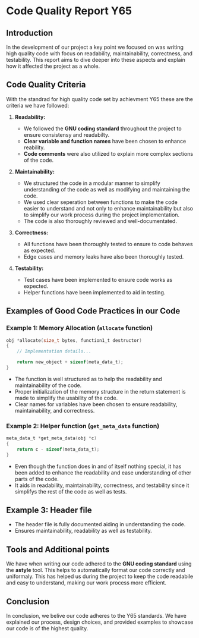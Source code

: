 # Code Quality Report Y65

## Introduction

In the development of our project a key point we focused on was writing high quality code with focus on readability, maintainability, correctness, and testability. This report aims to dive deeper into these aspects and explain how it affected the project as a whole.

## Code Quality Criteria
With the standrad for high quality code set by achievment Y65 these are the criteria we have followed:
1. **Readability:**
   - We followed the **GNU coding standard** throughout the project to ensure consistensy and readabilty.
   - **Clear variable and function names** have been chosen to enhance reability.
   - **Code comments** were also utilized to explain more complex sections of the code.

2. **Maintainability:**
   - We structured the code in a modular manner to simplify understanding of the code as well as modifying and maintaining the code.
   - We used clear seperation between functions to make the code easier to understand and not only to enhance maintainability but also to simplify our work process during the project implementation.
   - The code is also thoroughly reviewed and well-documentated.

3. **Correctness:**
   - All functions have been thoroughly tested to ensure to code behaves as expected.
   - Edge cases and memory leaks have also been thoroughly tested.

4. **Testability:**
   - Test cases have been implemented to ensure code works as expected.
   - Helper functions have been implemented to aid in testing.


## Examples of Good Code Practices in our Code

### Example 1: Memory Allocation (`allocate` function)
```c
obj *allocate(size_t bytes, function1_t destructor)
{
    // Implementation details...

    return new_object + sizeof(meta_data_t);
}
```

- The function is well structured as to help the readability and maintainability of the code.
- Proper initialization of the memory structure in the return statement is made to simplify the usability of the code.
- Clear names for variables have been chosen to ensure readability, maintainability, and correctness.

### Example 2: Helper function (`get_meta_data` function)
```c
meta_data_t *get_meta_data(obj *c)
{
    return c - sizeof(meta_data_t);
}
```
- Even though the function does in and of itself nothing special, it has been added to enhance the readability and ease understanding of other parts of the code.
- It aids in readability, maintainability, correctness, and testability since it simplifys the rest of the code as well as tests.

## Example 3: Header file
- The header file is fully documented aiding in understanding the code.
- Ensures maintainability, readability as well as testability.


## Tools and Additional points
We have when writing our code adhered to the **GNU coding standard** using the **astyle** tool. This helps to automatically format our code correctly and uniformaly. This has helped us during the project to keep the code readabile and easy to understand, making our work process more efficient.

## Conclusion
In conclusion, we belive our code adheres to the Y65 standards. We have explained our process, design choices, and provided examples to showcase our code is of the highest quality.